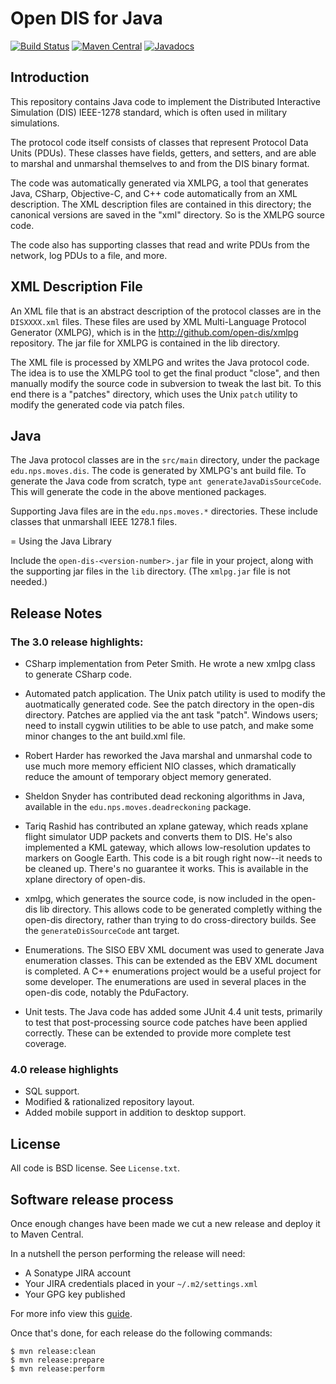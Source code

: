 # Open DIS for Java

[![Build Status](https://travis-ci.org/open-dis/open-dis-java.svg?branch=master)](https://travis-ci.org/open-dis/open-dis-java)
[![Maven Central](https://maven-badges.herokuapp.com/maven-central/edu.nps.moves/open-dis/badge.svg)](https://maven-badges.herokuapp.com/maven-central/edu.nps.moves/open-dis)
[![Javadocs](http://www.javadoc.io/badge/edu.nps.moves/open-dis.svg)](http://www.javadoc.io/doc/edu.nps.moves/open-dis)

## Introduction

This repository contains Java code to implement the Distributed Interactive Simulation (DIS) IEEE-1278 standard, which is often used in military simulations.

The protocol code itself consists of classes that represent Protocol Data Units (PDUs).
These classes have fields, getters, and setters, and are able to marshal and unmarshal themselves to and from the DIS binary format.

The code was automatically generated via XMLPG, a tool that generates Java, CSharp, Objective-C, and C++ code automatically from an XML description.
The XML description files are contained in this directory; the canonical versions are saved in the "xml" directory. So is the XMLPG source code.

The code also has supporting classes that read and write PDUs from the network, log PDUs to a file, and more.

## XML Description File

An XML file that is an abstract description of the protocol classes are in the `DISXXXX.xml` files.
These files are used by XML Multi-Language Protocol Generator (XMLPG), which is in the http://github.com/open-dis/xmlpg repository.
The jar file for XMLPG is contained in the lib directory.

The XML file is processed by XMLPG and writes the Java protocol code.
The idea is to use the XMLPG tool to get the final product "close", and then manually modify the source code in subversion to tweak the last bit.
To this end there is a "patches" directory, which uses the Unix `patch` utility to modify the generated code via patch files.

## Java

The Java protocol classes are in the `src/main` directory, under the package `edu.nps.moves.dis`.
The code is generated by XMLPG's ant build file.
To generate the Java code from scratch, type `ant generateJavaDisSourceCode`.
This will generate the code in the above mentioned packages.

Supporting Java files are in the `edu.nps.moves.*` directories.
These include classes that unmarshall IEEE 1278.1 files.

= Using the Java Library

Include the `open-dis-<version-number>.jar` file in your project, along with the supporting jar files in the `lib` directory.
(The `xmlpg.jar` file is not needed.)

## Release Notes

### The 3.0 release highlights:

* CSharp implementation from Peter Smith. He wrote a new xmlpg class to generate CSharp code.

* Automated patch application. The Unix patch utility is used to modify the auotmatically generated code. See the patch directory in the open-dis directory. Patches are applied via the ant task "patch". Windows users; need to install cygwin utilities to be able to use patch, and make some minor changes to the ant build.xml file.

* Robert Harder has reworked the Java marshal and unmarshal code to use much more memory efficient NIO classes, which dramatically reduce the amount of temporary object memory generated.

* Sheldon Snyder has contributed dead reckoning algorithms in Java, available in the `edu.nps.moves.deadreckoning` package.

* Tariq Rashid has contributed an xplane gateway, which reads xplane flight simulator UDP packets and converts them to DIS. He's also implemented a KML gateway, which allows low-resolution updates to markers on Google Earth. This code is a bit rough right now--it needs to be cleaned up. There's no guarantee it works. This is available in the xplane directory of open-dis.

* xmlpg, which generates the source code, is now included in the open-dis lib directory. This allows code to be generated completly withing the open-dis directory, rather than trying to do cross-directory builds. See the `generateDisSourceCode` ant target.

* Enumerations. The SISO EBV XML document was used to generate Java enumeration classes. This can be extended as the EBV XML document is completed. A C++ enumerations project would be a useful project for some developer. The enumerations are used in several places in the open-dis code, notably the PduFactory.

* Unit tests. The Java code has added some JUnit 4.4 unit tests, primarily to test that post-processing source code patches have been applied correctly. These can be extended to provide more complete test coverage.

### 4.0 release highlights

* SQL support.
* Modified & rationalized repository layout.
* Added mobile support in addition to desktop support.

## License

All code is BSD license. See `License.txt`.

## Software release process

Once enough changes have been made we cut a new release and deploy it to Maven Central.

In a nutshell the person performing the release will need:
 * A Sonatype JIRA account
 * Your JIRA credentials placed in your `~/.m2/settings.xml`
 * Your GPG key published

For more info view this [guide](https://docs.sonatype.org/display/Repository/Sonatype+OSS+Maven+Repository+Usage+Guide).

Once that's done, for each release do the following commands:

    $ mvn release:clean
    $ mvn release:prepare
    $ mvn release:perform
